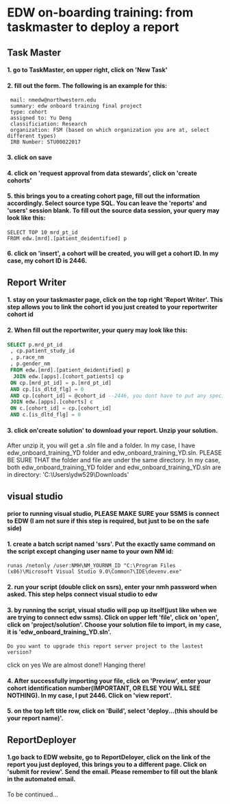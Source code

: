 # EDW on-boarding training: from taskmaster to deploy a report
## Task Master
#### 1. go to TaskMaster, on upper right, click on 'New Task' 
#### 2. fill out the form. The following is an example for this: 
 ```
  mail: nmedw@northwestern.edu
  summary: edw onboard training final project 
  type: cohort 
  assigned to: Yu Deng 
  classificiation: Research 
  organization: FSM (based on which organization you are at, select different types)
  IRB Number: STU00022017
```
#### 3. click on save 
#### 4. click on 'request approval from data stewards', click on 'create cohorts' 
#### 5. this brings you to a creating cohort page, fill out the information accordingly. Select source type SQL. You can leave the 'reports' and 'users' session blank. To fill out the source data session, your query may look like this: 
``` 
SELECT TOP 10 mrd_pt_id
FROM edw.[mrd].[patient_deidentified] p
```
#### 6. click on 'insert', a cohort will be created, you will get a cohort ID. In my case, my cohort ID is 2446. 

## Report Writer 
#### 1. stay on your taskmaster page, click on the top right 'Report Writer'. This step allows you to link the cohort id you just created to your reportwriter cohort id 
#### 2. When fill out the reportwriter, your query may look like this: 
```SQL
SELECT p.mrd_pt_id
 , cp.patient_study_id
 , p.race_nm
 , p.gender_nm
 FROM edw.[mrd].[patient_deidentified] p
  JOIN edw.[apps].[cohort_patients] cp
 ON cp.[mrd_pt_id] = p.[mrd_pt_id]
 AND cp.[is_dltd_flg] = 0
 AND cp.[cohort_id] = @cohort_id --2446, you dont have to put any specific cohort_id here, it will automatically be linked to the cohort of your taskmaster 
 JOIN edw.[apps].[cohorts] c
 ON c.[cohort_id] = cp.[cohort_id]
 AND c.[is_dltd_flg] = 0
```
#### 3. click on'create solution' to download your report. Unzip your solution. 
After unzip it, you will get a .sln file and a folder. In my case, I have edw_onboard_training_YD folder and edw_onboard_training_YD.sln. PLEASE BE SURE THAT the folder and file are under the same directory. In my case, both  edw_onboard_training_YD folder and edw_onboard_training_YD.sln are in directory: 'C:\Users\ydw529\Downloads'

## visual studio 
#### prior to running visual studio, PLEASE MAKE SURE your SSMS is connect to EDW (I am not sure if this step is required, but just to be on the safe side)
#### 1. create a batch script named 'ssrs'. Put the exactly same command on the script except changing user name to your own NM id: 
```
runas /netonly /user:NMH\NM_YOURNM_ID "C:\Program Files (x86)\Microsoft Visual Studio 9.0\Common7\IDE\devenv.exe"
```
#### 2. run your script (double click on ssrs), enter your nmh password when asked. This step helps connect visual studio to edw
#### 3. by running the script, visual studio will pop up itself(just like when we are trying to connect edw ssms). Click on upper left 'file', click on 'open', click on 'project/solution'. Choose your solution file to import, in my case, it is 'edw_onboard_training_YD.sln'. 
``` 
Do you want to upgrade this report server project to the lastest version? 
``` 
click on yes
 We are almost done!! Hanging there! 
#### 4. After successfully importing your file, click on 'Preview', enter your cohort identification number(IMPORTANT, OR ELSE YOU WILL SEE NOTHING). In my case, I put 2446. Click on 'view report'. 
#### 5. on the top left title row, click on 'Build', select 'deploy...(this should be your report name)'. 

## ReportDeployer
#### 1.go back to EDW website, go to ReportDeloyer, click on the link of the report you just deployed, this brings you to a different page. Click on 'submit for review'. Send the email. Please remember to fill out the blank in the automated email. 

To be continued... 




